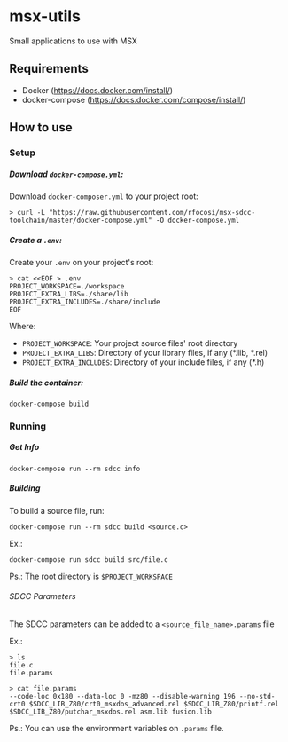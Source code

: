 # msx-utils
Small applications to use with MSX

## Requirements

- Docker (https://docs.docker.com/install/)
- docker-compose (https://docs.docker.com/compose/install/)

## How to use

### Setup

##### Download `docker-compose.yml`:

Download `docker-composer.yml` to your project root:
```
> curl -L "https://raw.githubusercontent.com/rfocosi/msx-sdcc-toolchain/master/docker-compose.yml" -O docker-compose.yml
```

##### Create a `.env`:

Create your `.env` on your project's root:
```
> cat <<EOF > .env
PROJECT_WORKSPACE=./workspace
PROJECT_EXTRA_LIBS=./share/lib
PROJECT_EXTRA_INCLUDES=./share/include
EOF
```

Where:
- `PROJECT_WORKSPACE`: Your project source files' root directory
- `PROJECT_EXTRA_LIBS`: Directory of your library files, if any (\*.lib, \*.rel)
- `PROJECT_EXTRA_INCLUDES`: Directory of your include files, if any (\*.h)

##### Build the container:

`docker-compose build`

### Running

##### Get Info

`docker-compose run --rm sdcc info`

##### Building

To build a source file, run:

`docker-compose run --rm sdcc build <source.c>`

Ex.:

`docker-compose run sdcc build src/file.c`

Ps.: The root directory is `$PROJECT_WORKSPACE`

###### SDCC Parameters
The SDCC parameters can be added to a `<source_file_name>.params` file

Ex.:

```
> ls
file.c
file.params

> cat file.params
--code-loc 0x180 --data-loc 0 -mz80 --disable-warning 196 --no-std-crt0 $SDCC_LIB_Z80/crt0_msxdos_advanced.rel $SDCC_LIB_Z80/printf.rel $SDCC_LIB_Z80/putchar_msxdos.rel asm.lib fusion.lib
```

Ps.: You can use the environment variables on `.params` file.
